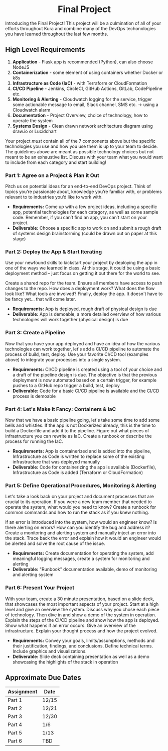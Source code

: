 
<h1 align=center>Final Project</h1>

Introducing the Final Project! This project will be a culmination of all of your efforts throughout Kura and combine many of the DevOps techonologies you have learned throughout the last few months.

## High Level Requirements

1. **Application** - Flask app is recommended (Python), can also choose NodeJS
2. **Containerization** - some element of using containers whether Docker or k8s
3. **Infrastructure as Code (IaC)** - with Terraform or CloudFormation
4. **CI/CD Pipeline** - Jenkins, CircleCI, GitHub Actions, GitLab, CodePipeline etc.
5. **Monitoring & Alerting** - Cloudwatch logging for the service, trigger some actionable message to email, Slack channel, SMS etc. → using a Cloudwatch alarm 
6. **Documentation** - Project Overview, choice of technology, how to operate the system
7. **Systems Design** - Clean drawn network architecture diagram using draw.io or Lucidchart

Your project *must* contain all of the 7 components above but the specific technologies you use and how you use them is up to your team to decide. The guidelines above are meant as possible technology choices but not meant to be an exhaustive list. Discuss with your team what you would want to include from each category and start building!

### Part 1: Agree on a Project & Plan it Out

Pitch us on potential ideas for an end-to-end DevOps project. Think of topics you’re passionate about, knowledge you’re familiar with, or problems relevant to to industries you’d like to work with.

- **Requirements:** Come up with a few project ideas, including a specific app, potential technologies for each category, as well as some sample code. Remember, if you can’t find an app, you can’t start on your project.
- **Deliverable:** Choose a specific app to work on and submit a rough draft of systems design brainstorming (could be drawn out on paper at this stage)

### Part 2: Deploy the App & Start Iterating

Use your newfound skills to kickstart your project by deploying the app in one of the ways we learned in class. At this stage, it could be using a basic deployment method – just focus on getting it out there for the world to see.

Create a shared repo for the team. Ensure all members have access to push changes to the repo. How does a deployment work? What does the flow look like? What tools are involved? Finally, deploy the app. It doesn't have to be fancy yet... that will come later.

- **Requirements:** App is deployed, rough draft of physical design is due
- **Deliverable:** App is demoable, a more detailed overview of how various technologies will work together (physical design) is due


### Part 3: Create a Pipeline

Now that you have your app deployed and have an idea of how the various technologies can work together, let's add a CI/CD pipeline to automate the process of build, test, deploy. Use your favorite CI/CD tool (examples above) to integrate your processes into a single system.

- **Requirements:** CI/CD pipeline is created using a tool of your choice and a draft of the pipeline design is due. The objective is that the previous deployment is now automated based on a certain trigger, for example pushes to a GitHub repo trigger a build, test, deploy
- **Deliverable:** Code for a basic CI/CD pipeline is available and the CI/CD process is demoable


### Part 4: Let's Make it Fancy: Containers & IaC

Now that we have a basic pipeline going, let's take some time to add some bells and whistles. If the app is not Dockerized already, this is the time to build a Dockerfile and add it to the pipeline. Figure out what pieces of infrastructure you can rewrite as IaC. Create a runbook or describe the process for running the IaC.

- **Requirements:** App is containerized and is added into the pipeline, Infrastructure as Code is written to replace some of the existing infrastructure that was deployed manually
- **Deliverable:** Code for containerizing the app is available (Dockerfile), Infrastructure as Code is added (Terraform or CloudFormation)

### Part 5: Define Operational Procedures, Monitoring & Alerting

Let's take a look back on your project and document processes that are crucial to its operation. If you were a new team member that needed to operate the system, what would you need to know? Create a runbook for common commands and how to run the stack as if you knew nothing.

If an error is introduced into the system, how would an engineer know? Is there alerting on errors? How can you identify the bug and address it? Create a monitoring and alerting system and manually inject an error into the stack. Trace back the error and explain how it would an engineer would be alerted and solve the root cause of the issue.

- **Requirements:** Create documentation for operating the system, add meaningful logging messages, create a system for monitoring and alerting
- **Deliverable:** "Runbook" documentation available, demo of monitoring and alerting system

### Part 6: Present Your Project

With your team, create a 30 minute presentation, based on a slide deck, that showcases the most important aspects of your project. Start at a high level and give an overview the system. Discuss why you chose each piece of technology. Then dive in and show a demo of the system in operation. Explain the steps of the CI/CD pipeline and show how the app is deployed. Show what happens if an error occurs. Give an overview of the infrastructure. Explain your thought process and how the project evolved.

- **Requirements:** Convey your goals, limits/assumptions, methods and their justification, findings, and conclusions. Define technical terms. Include graphics and visualizations.
- **Deliverable:** Slide deck containing presentation as well as a demo showcasing the highlights of the stack in operation


## Approximate Due Dates

Assignment | Date 
------- | --------- |
Part 1 | 12/15
Part 2 | 12/21
Part 3 | 12/30
Part 4 | 1/6
Part 5 | 1/13
Part 6 | TBD
